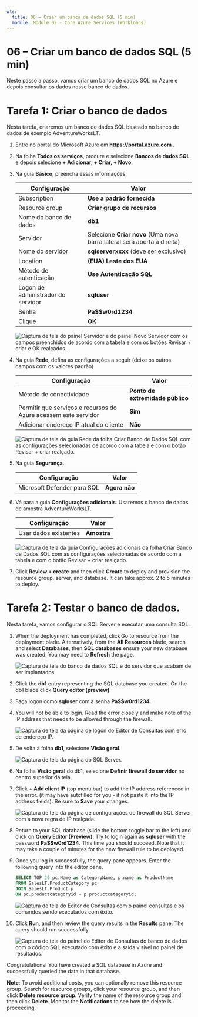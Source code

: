 ```yaml
---
wts:
  title: 06 – Criar um banco de dados SQL (5 min)
  module: Module 02 - Core Azure Services (Workloads)
---
```


# <a name="06---create-a-sql-database-5-min"></a>06 – Criar um banco de dados SQL (5 min)

Neste passo a passo, vamos criar um banco de dados SQL no Azure e depois consultar os dados nesse banco de dados.

# <a name="task-1-create-the-database"></a>Tarefa 1: Criar o banco de dados 

Nesta tarefa, criaremos um banco de dados SQL baseado no banco de dados de exemplo AdventureWorksLT. 

1. Entre no portal do Microsoft Azure em [ **https://portal.azure.com** ](https://portal.azure.com).

2. Na folha **Todos os serviços**, procure e selecione **Bancos de dados SQL** e depois selecione **+ Adicionar, + Criar, + Novo**. 

3. Na guia **Básico**, preencha essas informações.  

    | Configuração | Valor | 
    | --- | --- |
    | Subscription | **Use a padrão fornecida** |
    | Resource group | **Criar grupo de recursos** |
    | Nome do banco de dados| **db1** | 
    | Servidor | Selecione **Criar novo** (Uma nova barra lateral será aberta à direita)|
    | Nome do servidor | **sqlserverxxxx** (deve ser exclusivo) | 
    | Location | **(EUA) Leste dos EUA** |
    | Método de autenticação | **Use Autenticação SQL** |
    | Logon de administrador do servidor | **sqluser** |
    | Senha | **Pa$$w0rd1234** |
    | Clique  | **OK** |

   ![Captura de tela do painel Servidor e do painel Novo Servidor com os campos preenchidos de acordo com a tabela e com os botões Revisar + criar e OK realçados.](../images/0501.png)

4. Na guia **Rede**, defina as configurações a seguir (deixe os outros campos com os valores padrão) 

    | Configuração | Valor | 
    | --- | --- |
    | Método de conectividade | **Ponto de extremidade público** |    
    | Permitir que serviços e recursos do Azure acessem este servidor | **Sim** |
    | Adicionar endereço IP atual do cliente | **Não** |
    
   ![Captura de tela da guia Rede da folha Criar Banco de Dados SQL com as configurações selecionadas de acordo com a tabela e com o botão Revisar + criar realçado.](../images/0501b.png)

5. Na guia **Segurança**. 

    | Configuração | Valor | 
    | --- | --- |
    | Microsoft Defender para SQL| **Agora não** |
    
6. Vá para a guia **Configurações adicionais**. Usaremos o banco de dados de amostra AdventureWorksLT.

    | Configuração | Valor | 
    | --- | --- |
    | Usar dados existentes | **Amostra** |

    ![Captura de tela da guia Configurações adicionais da folha Criar Banco de Dados SQL com as configurações selecionadas de acordo com a tabela e com o botão Revisar + criar realçado.](../images/0501c.png)

7. Click <bpt id="p1">**</bpt>Review + create<ept id="p1">**</ept> and then click <bpt id="p2">**</bpt>Create<ept id="p2">**</ept> to deploy and provision the resource group, server, and database. It can take approx. 2 to 5 minutes to deploy.


# <a name="task-2-test-the-database"></a>Tarefa 2: Testar o banco de dados.

Nesta tarefa, vamos configurar o SQL Server e executar uma consulta SQL. 

1. When the deployment has completed, click Go to resource from the deployment blade. Alternatively, from the <bpt id="p1">**</bpt>All Resources<ept id="p1">**</ept> blade, search and select <bpt id="p2">**</bpt>Databases<ept id="p2">**</ept>, then <bpt id="p3">**</bpt>SQL databases<ept id="p3">**</ept> ensure your new database was created. You may need to <bpt id="p1">**</bpt>Refresh<ept id="p1">**</ept> the page.

    ![Captura de tela do banco de dados SQL e do servidor que acabam de ser implantados.](../images/0502.png)

2. Click the <bpt id="p1">**</bpt>db1<ept id="p1">**</ept> entry representing the SQL database you created. On the db1 blade click <bpt id="p1">**</bpt>Query editor (preview)<ept id="p1">**</ept>.

3. Faça logon como **sqluser** com a senha **Pa$$w0rd1234**.

4. You will not be able to login. Read the error closely and make note of the IP address that needs to be allowed through the firewall. 

    ![Captura de tela da página de logon do Editor de Consultas com erro de endereço IP.](../images/0503.png)

5. De volta à folha **db1**, selecione **Visão geral**. 

    ![Captura de tela da página do SQL Server.](../images/0504.png)

6. Na folha **Visão geral** do db1, selecione **Definir firewall do servidor** no centro superior da tela.

7. Click <bpt id="p1">**</bpt>+ Add client IP<ept id="p1">**</ept> (top menu bar) to add the IP address referenced in the error. (it may have autofilled for you - if not paste it into the IP address fields). Be sure to <bpt id="p1">**</bpt>Save<ept id="p1">**</ept> your changes. 

    ![Captura de tela da página de configurações do firewall do SQL Server com a nova regra de IP realçada.](../images/0506.png)

8. Return to your SQL database (slide the bottom toggle bar to the left) and click on <bpt id="p1">**</bpt>Query Editor (Preview)<ept id="p1">**</ept>. Try to login again as <bpt id="p1">**</bpt>sqluser<ept id="p1">**</ept> with the password <bpt id="p2">**</bpt>Pa$$w0rd1234<ept id="p2">**</ept>. This time you should succeed. Note that it may take a couple of minutes for the new firewall rule to be deployed. 

9. Once you log in successfully, the query pane appears. Enter the following query into the editor pane. 

    ```SQL
    SELECT TOP 20 pc.Name as CategoryName, p.name as ProductName
    FROM SalesLT.ProductCategory pc
    JOIN SalesLT.Product p
    ON pc.productcategoryid = p.productcategoryid;
    ```

    ![Captura de tela do Editor de Consultas com o painel consultas e os comandos sendo executados com êxito.](../images/0507.png)

10. Click <bpt id="p1">**</bpt>Run<ept id="p1">**</ept>, and then review the query results in the <bpt id="p2">**</bpt>Results<ept id="p2">**</ept> pane. The query should run successfully.

    ![Captura de tela do painel do Editor de Consultas do banco de dados com o código SQL executado com êxito e a saída visível no painel de resultados.](../images/0508.png)

Congratulations! You have created a SQL database in Azure and successfully queried the data in that database.

<bpt id="p1">**</bpt>Note<ept id="p1">**</ept>: To avoid additional costs, you can optionally remove this resource group. Search for resource groups, click your resource group, and then click <bpt id="p1">**</bpt>Delete resource group<ept id="p1">**</ept>. Verify the name of the resource group and then click <bpt id="p1">**</bpt>Delete<ept id="p1">**</ept>. Monitor the <bpt id="p1">**</bpt>Notifications<ept id="p1">**</ept> to see how the delete is proceeding.
